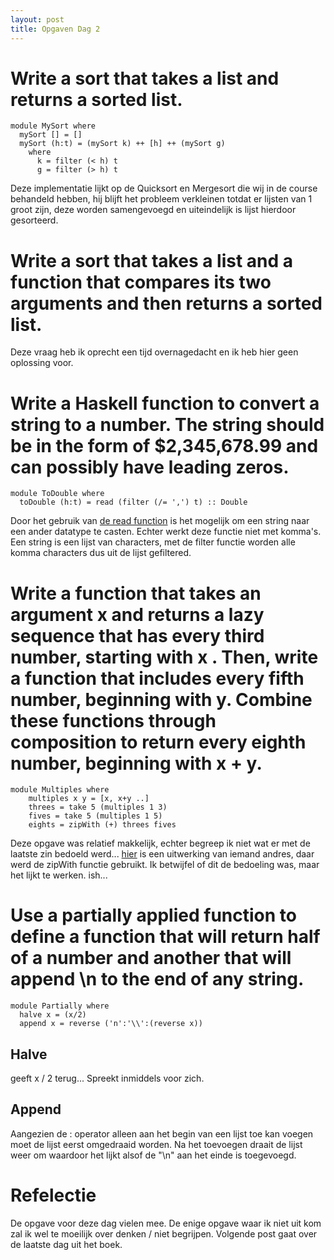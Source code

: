 ```yaml
---
layout: post
title: Opgaven Dag 2
---
```


# Write a sort that takes a list and returns a sorted list.

```
module MySort where
  mySort [] = []
  mySort (h:t) = (mySort k) ++ [h] ++ (mySort g)
    where
      k = filter (< h) t
      g = filter (> h) t
```

Deze implementatie lijkt op de Quicksort en Mergesort die wij in de course behandeld hebben, hij blijft het probleem verkleinen totdat er lijsten van 1 groot zijn, deze worden samengevoegd en uiteindelijk is lijst hierdoor gesorteerd. 

# Write a sort that takes a list and a function that compares its two arguments and then returns a sorted list.  

Deze vraag heb ik oprecht een tijd overnagedacht en ik heb hier geen oplossing voor. 

#  Write a Haskell function to convert a string to a number. The string should be in the form of $2,345,678.99 and can possibly have leading zeros.

```
module ToDouble where
  toDouble (h:t) = read (filter (/= ',') t) :: Double
```
Door het gebruik van [de read function](http://zvon.org/other/haskell/Outputprelude/read_f.html) is het mogelijk om een string naar een ander datatype te casten. Echter werkt deze functie niet met komma's. Een string is een lijst van characters, met de filter functie worden alle komma characters dus uit de lijst gefiltered.

# Write a function that takes an argument x and returns a lazy sequence that has every third number, starting with x . Then, write a function that includes every fifth number, beginning with y. Combine these functions through composition to return every eighth number, beginning with x + y.

```
module Multiples where
    multiples x y = [x, x+y ..]
    threes = take 5 (multiples 1 3)
    fives = take 5 (multiples 1 5)
    eights = zipWith (+) threes fives
```
Deze opgave was relatief makkelijk, echter begreep ik niet wat er met de laatste zin bedoeld werd... [hier](https://github.com/kikito/7-languages-in-7-weeks/blob/master/7-haskell/day-2/lazy.hs) is een uitwerking van iemand andres, daar werd de zipWith functie gebruikt. Ik betwijfel of dit de bedoeling was, maar het lijkt te werken. ish...

# Use a partially applied function to define a function that will return half of a number and another that will append \n to the end of any string.


```
module Partially where
  halve x = (x/2) 
  append x = reverse ('n':'\\':(reverse x))
```

## Halve
geeft x / 2 terug... Spreekt inmiddels voor zich.

## Append
Aangezien de : operator alleen aan het begin van een lijst toe kan voegen moet de lijst eerst omgedraaid worden. Na het toevoegen draait de lijst weer om waardoor het lijkt alsof de "\\n" aan het einde is toegevoegd. 

# Refelectie

De opgave voor deze dag vielen mee. De enige opgave waar ik niet uit kom zal ik wel te moeilijk over denken / niet begrijpen. Volgende post gaat over de laatste dag uit het boek. 
